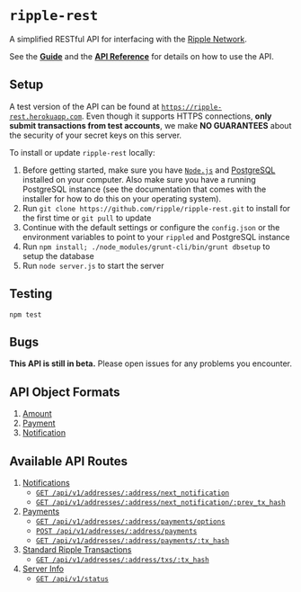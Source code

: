 # `ripple-rest`

A simplified RESTful API for interfacing with the [Ripple Network](http://ripple.com).

See the [__Guide__](docs/GUIDE.md) and the [__API Reference__](docs/REF.md) for details on how to use the API.

## Setup

A test version of the API can be found at [`https://ripple-rest.herokuapp.com`](https://ripple-rest.herokuapp.com). Even though it supports HTTPS connections, __only submit transactions from test accounts__, we make __NO GUARANTEES__ about the security of your secret keys on this server.

To install or update `ripple-rest` locally:

1. Before getting started, make sure you have [`Node.js`](http://nodejs.org/) and [PostgreSQL](http://www.postgresql.org/download/) installed on your computer. Also make sure you have a running PostgreSQL instance (see the documentation that comes with the installer for how to do this on your operating system).
2. Run `git clone https://github.com/ripple/ripple-rest.git` to install for the first time or `git pull` to update
3. Continue with the default settings or configure the `config.json` or the environment variables to point to your `rippled` and PostgreSQL instance
4. Run `npm install; ./node_modules/grunt-cli/bin/grunt dbsetup` to setup the database
5. Run `node server.js` to start the server


## Testing

`npm test`

## Bugs

__This API is still in beta.__ Please open issues for any problems you encounter.

## API Object Formats

1. [Amount](docs/REF.md#1-amount)
2. [Payment](docs/REF.md#2-payment)
3. [Notification](docs/REF.md#3-notification)

## Available API Routes

1. [Notifications](docs/REF.md#1-notifications)
    + [`GET /api/v1/addresses/:address/next_notification`](docs/REF.md#get-apiv1addressesaddressnext_notification)
    + [`GET /api/v1/addresses/:address/next_notification/:prev_tx_hash`](docs/REF.md#get-apiv1addressesaddressnext_notificationprev_tx_hash)
2. [Payments](docs/REF.md#2-payments)
    + [`GET /api/v1/addresses/:address/payments/options`](docs/REF.md#get-apiv1addressesaddresspaymentsoptions)
    + [`POST /api/v1/addresses/:address/payments`](docs/REF.md#post-apiv1addressesaddresspayments)
    + [`GET /api/v1/addresses/:address/payments/:tx_hash`](docs/REF.md#get-apiv1addressesaddresspaymentstx_hash)
3. [Standard Ripple Transactions](docs/REF.md#3-standard-ripple-transactions)
    + [`GET /api/v1/addresses/:address/txs/:tx_hash`](docs/REF.md#get-apiv1addressesaddresstxstx_hash)
4. [Server Info](docs/REF.md#4-server-info)
    + [`GET /api/v1/status`](docs/REF.md#get-apiv1status)
